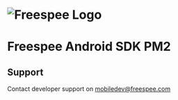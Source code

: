 # ![Freespee Logo](https://analytics.freespee.com/images/freespee_logo.svg)

# Freespee Android SDK PM2

## Support

Contact developer support on mobiledev@freespee.com
